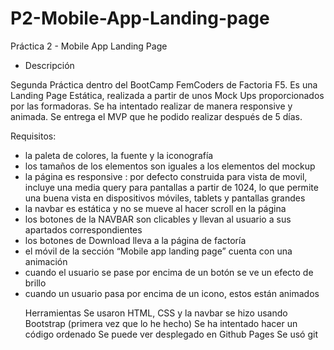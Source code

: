 # P2-Mobile-App-Landing-page
Práctica 2 - Mobile App Landing Page

- Descripción

Segunda Práctica dentro del BootCamp FemCoders de Factoria F5. Es una Landing Page Estática, realizada a partir de unos Mock Ups proporcionados por las formadoras. 
Se ha intentado realizar de manera responsive y animada. Se entrega el MVP que he podido realizar después de 5 días.

Requisitos:
<ul>
  <li>la paleta de colores, la fuente y la iconografía</li>
<li>los tamaños de los elementos son iguales a los elementos del mockup</li>
<li>la página es responsive : por defecto construida para vista de movil, incluye una media query para pantallas a partir de 1024, lo que permite una buena vista en dispositivos móviles, tablets y pantallas grandes</li>
<li>la navbar es estática y no se mueve al hacer scroll en la página</li>
<li>los botones de la NAVBAR son clicables y llevan al usuario a sus apartados correspondientes</li>
<li>los botones de Download lleva a la página de factoría</li>
<li>el móvil de la sección “Mobile app landing page” cuenta con una animación</li>
<li>cuando el usuario se pase por encima de un botón se ve un efecto de brillo</li>
<li>cuando un usuario pasa por encima de un icono, estos están animados</li>

Herramientas
Se usaron HTML, CSS y la navbar se hizo usando Bootstrap (primera vez que lo he hecho)
Se ha intentado hacer un código ordenado
Se puede ver desplegado en Github Pages
Se usó git
  
 

